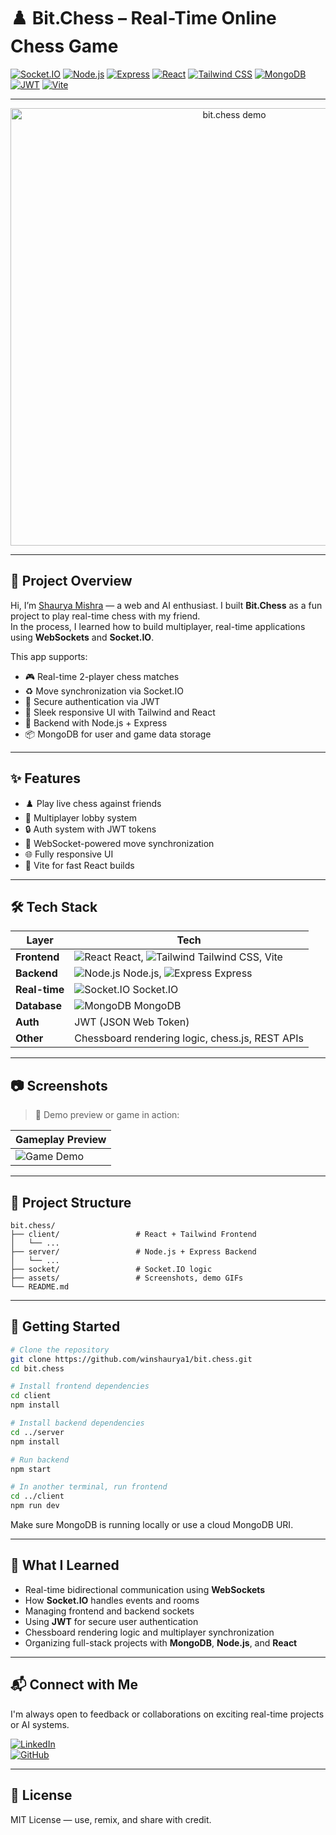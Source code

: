 
# ♟️ Bit.Chess – Real-Time Online Chess Game

[![Socket.IO](https://img.shields.io/badge/WebSocket-Socket.IO-black?logo=socket.io)](https://socket.io/)
[![Node.js](https://img.shields.io/badge/Backend-Node.js-green?logo=node.js)](https://nodejs.org/)
[![Express](https://img.shields.io/badge/API-Express.js-black?logo=express)](https://expressjs.com/)
[![React](https://img.shields.io/badge/Frontend-React-blue?logo=react)](https://reactjs.org/)
[![Tailwind CSS](https://img.shields.io/badge/Style-Tailwind_CSS-06B6D4?logo=tailwindcss)](https://tailwindcss.com/)
[![MongoDB](https://img.shields.io/badge/Database-MongoDB-4EA94B?logo=mongodb)](https://mongodb.com/)
[![JWT](https://img.shields.io/badge/Auth-JWT-yellow?logo=jsonwebtokens)](https://jwt.io/)
[![Vite](https://img.shields.io/badge/Bundler-Vite-purple?logo=vite)](https://vitejs.dev/)

---

<p align="center">
  <img src="assets/bitchess_demo.gif" alt="bit.chess demo" width="700"/>
</p>

---

## 🧠 Project Overview

Hi, I’m [Shaurya Mishra](https://www.linkedin.com/in/shaurya-mishra-0b4751204/) — a web and AI enthusiast. I built **Bit.Chess** as a fun project to play real-time chess with my friend.  
In the process, I learned how to build multiplayer, real-time applications using **WebSockets** and **Socket.IO**.

This app supports:
- 🎮 Real-time 2-player chess matches
- ♻️ Move synchronization via Socket.IO
- 🔐 Secure authentication via JWT
- 🎨 Sleek responsive UI with Tailwind and React
- 🧠 Backend with Node.js + Express
- 📦 MongoDB for user and game data storage

---

## ✨ Features

- ♟️ Play live chess against friends
- 👥 Multiplayer lobby system
- 🔒 Auth system with JWT tokens
- 📡 WebSocket-powered move synchronization
- 🌐 Fully responsive UI
- 🚀 Vite for fast React builds

---

## 🛠 Tech Stack

| Layer        | Tech                             |
|--------------|----------------------------------|
| **Frontend** | ![React](https://cdn.jsdelivr.net/gh/devicons/devicon/icons/react/react-original.svg) React, ![Tailwind](https://cdn.jsdelivr.net/gh/devicons/devicon/icons/tailwindcss/tailwindcss-plain.svg) Tailwind CSS, Vite |
| **Backend**  | ![Node.js](https://cdn.jsdelivr.net/gh/devicons/devicon/icons/nodejs/nodejs-original.svg) Node.js, ![Express](https://cdn.jsdelivr.net/gh/devicons/devicon/icons/express/express-original.svg) Express |
| **Real-time**| ![Socket.IO](https://cdn.jsdelivr.net/gh/devicons/devicon/icons/socketio/socketio-original.svg) Socket.IO |
| **Database** | ![MongoDB](https://cdn.jsdelivr.net/gh/devicons/devicon/icons/mongodb/mongodb-original.svg) MongoDB |
| **Auth**     | JWT (JSON Web Token) |
| **Other**    | Chessboard rendering logic, chess.js, REST APIs |

---

## 📷 Screenshots

> 🎥 Demo preview or game in action:

| Gameplay Preview |
|------------------|
| ![Game Demo](assets/bitchess_demo.gif) |

---

## 📁 Project Structure

```
bit.chess/
├── client/                 # React + Tailwind Frontend
│   └── ...
├── server/                 # Node.js + Express Backend
│   └── ...
├── socket/                 # Socket.IO logic
├── assets/                 # Screenshots, demo GIFs
└── README.md
```

---

## 🚀 Getting Started

```bash
# Clone the repository
git clone https://github.com/winshaurya1/bit.chess.git
cd bit.chess

# Install frontend dependencies
cd client
npm install

# Install backend dependencies
cd ../server
npm install

# Run backend
npm start

# In another terminal, run frontend
cd ../client
npm run dev
```

Make sure MongoDB is running locally or use a cloud MongoDB URI.

---

## 📌 What I Learned

- Real-time bidirectional communication using **WebSockets**
- How **Socket.IO** handles events and rooms
- Managing frontend and backend sockets
- Using **JWT** for secure user authentication
- Chessboard rendering logic and multiplayer synchronization
- Organizing full-stack projects with **MongoDB**, **Node.js**, and **React**

---

## 📬 Connect with Me

I'm always open to feedback or collaborations on exciting real-time projects or AI systems.

[![LinkedIn](https://img.shields.io/badge/LinkedIn-Shaurya%20Mishra-blue?logo=linkedin)](https://www.linkedin.com/in/shaurya-mishra-0b4751204/)  
[![GitHub](https://img.shields.io/badge/GitHub-winshaurya1-black?logo=github)](https://github.com/winshaurya1)

---

## 📄 License

MIT License — use, remix, and share with credit.
